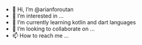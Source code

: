 - 👋 Hi, I’m @arianforoutan
- 👀 I’m interested in ...
- 🌱 I’m currently learning kotlin and dart languages
- 💞️ I’m looking to collaborate on ...
- 📫 How to reach me ...

<!---
arianforoutan/arianforoutan is a ✨ special ✨ repository because its `README.md` (this file) appears on your GitHub profile.
You can click the Preview link to take a look at your changes.
--->
